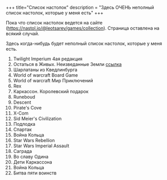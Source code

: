 +++
 title="Список настолок"
 description = "Здесь ОЧЕНЬ неполный список настолок, которые у меня есть"
+++

Пока что список настолок ведется на сайте (https://nastol.io/@leotsarev/games/collection). Страница оставлена на всякий случай. 

Здесь когда-нибудь будет неполный список настолок, которые у меня есть. 

1. Twilight Imperium 4ая редакция
1. Остаться в Живых. Неизведанные Земли [ссылка](https://gaga.ru/game/ostatsja-v-zhivih-neizvedannie-zemli/)
1. Шарлатаны из Кведлинбурга
1. World of warcraft Board Game
1. World of warcraft Мир Приключений
1. Rex
1. Каркассон. Королевский подарок
1. Runeboud
1. Descent
1. Pirate's Cove
1. X-Com
1. Sid Meier's Civilization
1. Подлодка
1. Спартак
1. Война Кольца
1. Star Wars Rebellion
1. Star Wars Imperial Assault
1. Саграда
1. Во славу Одина
1. Дети Каркассона
1. Война Кольца
1. Битва пяти воинств
